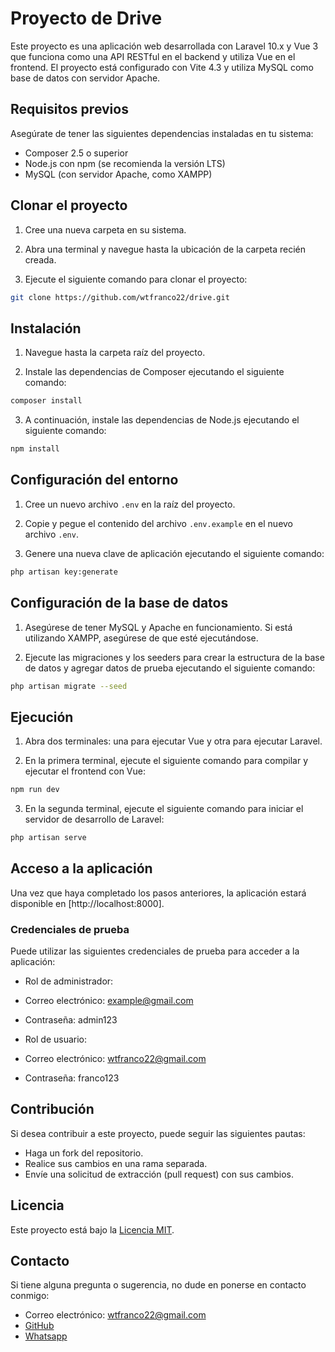 # Proyecto de Drive

Este proyecto es una aplicación web desarrollada con Laravel 10.x y Vue 3 que funciona como una API RESTful en el backend y utiliza Vue en el frontend. El proyecto está configurado con Vite 4.3 y utiliza MySQL como base de datos con servidor Apache.


## Requisitos previos

Asegúrate de tener las siguientes dependencias instaladas en tu sistema:

- Composer 2.5 o superior
- Node.js con npm (se recomienda la versión LTS)
- MySQL (con servidor Apache, como XAMPP)


## Clonar el proyecto

1. Cree una nueva carpeta en su sistema.

2. Abra una terminal y navegue hasta la ubicación de la carpeta recién creada.

3. Ejecute el siguiente comando para clonar el proyecto:

```bash
git clone https://github.com/wtfranco22/drive.git
```


## Instalación

1. Navegue hasta la carpeta raíz del proyecto.

2. Instale las dependencias de Composer ejecutando el siguiente comando:

```bash
composer install
```

3. A continuación, instale las dependencias de Node.js ejecutando el siguiente comando:

```bash
npm install
```


## Configuración del entorno

1. Cree un nuevo archivo `.env` en la raíz del proyecto.

2. Copie y pegue el contenido del archivo `.env.example` en el nuevo archivo `.env`.

3. Genere una nueva clave de aplicación ejecutando el siguiente comando:

```bash
php artisan key:generate
```


## Configuración de la base de datos

1. Asegúrese de tener MySQL y Apache en funcionamiento. Si está utilizando XAMPP, asegúrese de que esté ejecutándose.

2. Ejecute las migraciones y los seeders para crear la estructura de la base de datos y agregar datos de prueba ejecutando el siguiente comando:

```bash
php artisan migrate --seed
```


## Ejecución

1. Abra dos terminales: una para ejecutar Vue y otra para ejecutar Laravel.

2. En la primera terminal, ejecute el siguiente comando para compilar y ejecutar el frontend con Vue:

```bash
npm run dev
```


3. En la segunda terminal, ejecute el siguiente comando para iniciar el servidor de desarrollo de Laravel:

```bash
php artisan serve
```


## Acceso a la aplicación

Una vez que haya completado los pasos anteriores, la aplicación estará disponible en [http://localhost:8000].

### Credenciales de prueba

Puede utilizar las siguientes credenciales de prueba para acceder a la aplicación:

- Rol de administrador:
- Correo electrónico: example@gmail.com
- Contraseña: admin123

- Rol de usuario:
- Correo electrónico: wtfranco22@gmail.com
- Contraseña: franco123

## Contribución

Si desea contribuir a este proyecto, puede seguir las siguientes pautas:

- Haga un fork del repositorio.
- Realice sus cambios en una rama separada.
- Envíe una solicitud de extracción (pull request) con sus cambios.

## Licencia

Este proyecto está bajo la [Licencia MIT](LICENSE).

## Contacto

Si tiene alguna pregunta o sugerencia, no dude en ponerse en contacto conmigo:

- Correo electrónico: wtfranco22@gmail.com
- [GitHub](https://github.com/wtfranco22)
- [Whatsapp](+5492996017699)
